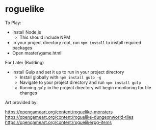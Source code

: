 # roguelike

To Play:
- Install Node.js
  - This should include NPM
- In your project directory root, run `npm install` to install required packages
- Open master\game.html

For Later (Building)
- Install Gulp and set it up to run in your project directory
  - Install globally with `npm install gulp -g`
  - Navigate to your project directory and run `npm install gulp`
  - Running `gulp` in the project directory will begin monitoring for file changes


Art provided by:

https://opengameart.org/content/roguelike-monsters
https://opengameart.org/content/roguelike-dungeonworld-tiles
https://opengameart.org/content/roguelikerpg-items
